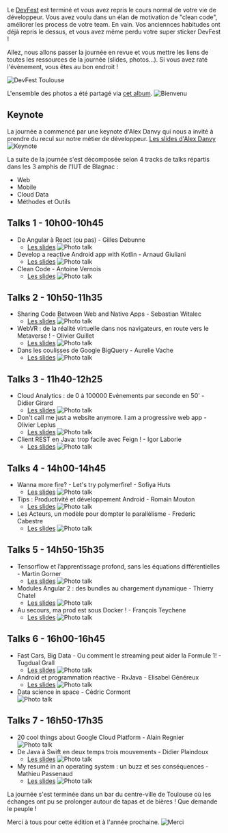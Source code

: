 Le [DevFest](https://devfesttoulouse.fr) est terminé et vous avez repris le cours normal de votre vie de développeur. Vous avez voulu dans un élan de motivation de "clean code", améliorer les process de votre team. En vain. Vos anciennces habitudes ont déjà repris le dessus, et vous avez même perdu votre super sticker DevFest ! 

Allez, nous allons passer la journée en revue et vous mettre les liens de toutes les ressources de la journée (slides, photos...). Si vous avez raté l'évènement, vous êtes au bon endroit !

![DevFest Toulouse](/images/posts/2016-11/cover.png)

L'ensemble des photos a été partagé via [cet album](https://goo.gl/photos/m8aq5fLCNfP37o889).
![Bienvenu](https://lh3.googleusercontent.com/OqUe239OzgkWSeTjuRacomCxOLf6zbYTUhTkjgPoMa01Uo8RIoKH1cg3Q3MJ1Athk6Axh5hGubI72W-Ptx37_pBFR6kzAuwUE4EZUu_yZ_oTvLzTHknXBJi2hyDRk795Pg2Uzf2UJmmE-Kvn9_C392yzug6rR3KUBeyu4fAeKS2rykrRLhFvSJkpAbD2ZSL5ZS_LDV3hqqYpHM9pV75xi8CUXEbgvBgM4YH-tLRAnFFTXkO_W0yCTgsYMOe4RDkdiLU9zHZuQxDtMZXGGbP9thO2p4kpLfNi1QQ5gsC8sCOgk2KCbX36GUCC_Vr9mrBQoRPEgmotIDuc-yRehCzPOHrPz2lCegP2Fi5fEQfqGLp9Td9r7KnfgoqnihCUk2B-1fvvviJunDfaJ2NjgUsYoYuWvD8YHCw9JVdBzsOJee_zRx6_S1Jxq5EFlYVVbyl14z5zS-0ISX_fBpdd8jyesXHqn5LUmbkjUqbEeKEfRC6tMjdgSVzrVsn-EeNfgRtMcEDY8XZqWY2qdvPjK9T2btHuScGJaYblZ7ht5tKWE6Mp8kT-sFVFReIpHuhbtfsXrshDpqq2HCZVANS9Xrvvh-DswyG7o_EUmb5ma6TXXMVyWYFHpg=w1268-h952-no)



## Keynote
La journée a commencé par une keynote d'Alex Danvy qui nous a invité à prendre du recul sur notre métier de développeur.
[Les slides d'Alex Danvy](https://t.co/qRgw46a8rG)
![Keynote](/images/posts/2016-11/keynote.jpg)

La suite de la journée s'est décomposée selon 4 tracks de talks répartis dans les 3 amphis de l'IUT de Blagnac :  
* Web
* Mobile
* Cloud Data
* Méthodes et Outils



## Talks 1 - 10h00-10h45
* De Angular à React (ou pas) - Gilles Debunne
	* [Les slides](https://www.dropbox.com/s/8163zleypav8qdx/ng2react.pdf?dl=0)
![Photo talk](/images/posts/2016-11/1.1.jpg)
* Develop a reactive Android app with Kotlin - Arnaud Giuliani
	* [Les slides](https://t.co/SthauQxC2d)
![Photo talk](/images/posts/2016-11/1.2.jpg)
* Clean Code - Antoine Vernois	
	* [Les slides](https://t.co/QpX9F4GWRX)
![Photo talk](/images/posts/2016-11/1.3.jpg)


## Talks 2 - 10h50-11h35
* Sharing Code Between Web and Native Apps - Sebastian Witalec
	* [Les slides](https://drive.google.com/file/d/0B4BcydrYoAJFZmV5WnpXVzZRak0/view)
![Photo talk](/images/posts/2016-11/2.1.jpg)
* WebVR : de la réalité virtuelle dans nos navigateurs, en route vers le Metaverse ! - Olivier Guillet
	* [Les slides](https://speakerdeck.com/olivierguillet/devfest-toulouse-2016-de-la-realite-virtuelle-dans-nos-navigateurs-en-route-vers-le-metaverse)
![Photo talk](/images/posts/2016-11/2.2.jpg)
* Dans les coulisses de Google BigQuery - Aurelie Vache
	* [Les slides](https://t.co/uKMWDD99Be)
![Photo talk](/images/posts/2016-11/2.3.jpg)


## Talks 3 - 11h40-12h25
* Cloud Analytics : de 0 à 100000 Evénements par seconde en 50' - Didier Girard
	* [Les slides](https://docs.google.com/presentation/d/1avSiNG-HKXGUgPKQ1jX2xn10vll-i0ovGPkzrJr6mVs/edit#slide=id.g117d333396_0_163)
![Photo talk](/images/posts/2016-11/3.1.jpg)
* Don't call me just a website anymore. I am a progressive web app - Olivier Leplus
	* [Les slides](https://t.co/OnHnw9zMLW)
![Photo talk](/images/posts/2016-11/3.2.jpg)
* Client REST en Java: trop facile avec Feign ! - Igor Laborie
	* [Les slides](https://github.com/ilaborie/devfest-toulouse-16-slides)
![Photo talk](/images/posts/2016-11/3.3.jpg)


## Talks 4 - 14h00-14h45
* Wanna more fire? - Let's try polymerfire! - Sofiya Huts	
	* [Les slides](https://drive.google.com/open?id=0BxVrjMGUgQYETWRYcXBBY2ZreTg)
![Photo talk](/images/posts/2016-11/4.1.jpg)
* Tips : Productivité et développement Android - Romain Mouton	
	* [Les slides](https://goo.gl/5zc4p4)
![Photo talk](/images/posts/2016-11/4.2.jpg)
* Les Acteurs, un modèle pour dompter le parallélisme - Frederic Cabestre	
	* [Les slides](https://fcabestre.github.io/DevFestToulouse2016)
![Photo talk](/images/posts/2016-11/4.3.jpg)


## Talks 5 - 14h50-15h35
* Tensorflow et l’apprentissage profond, sans les équations différentielles - Martin Gorner
	* [Les slides](https://t.co/yn0fdgXIYM)
![Photo talk](/images/posts/2016-11/5.1.jpg)
* Modules Angular 2 : des bundles au chargement dynamique - Thierry Chatel
	* [Les slides](https://t.co/VYlfwdduhA)
![Photo talk](/images/posts/2016-11/5.2.jpg)
* Au secours, ma prod est sous Docker ! - François Teychene
	* [Les slides](https://docs.google.com/presentation/d/12b3wR1ZRL1x5LV93hifm55FCTgp2Jvz0wqYNldbODKw/present#slide=id.g35f391192_00)
![Photo talk](/images/posts/2016-11/5.3.jpg)


## Talks 6 - 16h00-16h45
* Fast Cars, Big Data - Ou comment le streaming peut aider la Formule 1! - Tugdual Grall 
	* [Les slides](https://speakerdeck.com/tgrall/fast-cars-big-data-how-streaming-can-help-formula-1)
![Photo talk](/images/posts/2016-11/6.1.jpg)
* Android et programmation réactive - RxJava - Elisabel Généreux
	* [Les slides](http://www.slideshare.net/secret/1fSFrO7Po93Pg2)
![Photo talk](/images/posts/2016-11/6.2.jpg)
* Data science in space	- Cédric Cormont	
![Photo talk](/images/posts/2016-11/6.3.jpg)


## Talks 7 - 16h50-17h35
* 20 cool things about Google Cloud Platform - Alain Regnier	
![Photo talk](/images/posts/2016-11/7.1.jpg)
* De Java à Swift en deux temps trois mouvements - Didier Plaindoux
	* [Les slides](https://t.co/2N4eQ9Gw2V)
![Photo talk](/images/posts/2016-11/7.2.jpg)
* My resumé in an operating system : un buzz et ses conséquences - Mathieu Passenaud
	* [Les slides](http://www.mathieupassenaud.fr/content/images/files/presentations/dev-fest2016.pdf)
![Photo talk](/images/posts/2016-11/7.3.jpg)


La journée s'est terminée dans un bar du centre-ville de Toulouse où les échanges ont pu se prolonger autour de tapas et de bières ! Que demande le peuple !


Merci à tous pour cette édition et à l'année prochaine.
![Merci](/images/posts/2016-11/merci.jpg)



